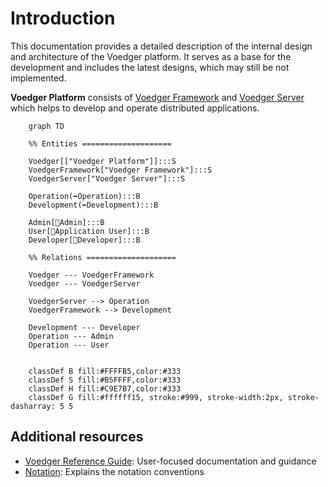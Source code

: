 # Introduction

This documentation provides a detailed description of the internal design and architecture of the Voedger platform.  It serves as a base for the development and includes the latest designs, which may still be not implemented.

**Voedger Platform** consists of [Voedger Framework](framework/README.md) and [Voedger Server](server/README.md) which helps to develop and operate distributed applications.
```mermaid
    graph TD

    %% Entities ====================

    Voedger[["Voedger Platform"]]:::S
    VoedgerFramework["Voedger Framework"]:::S
    VoedgerServer["Voedger Server"]:::S

    Operation(➡️Operation):::B
    Development(➡️Development):::B

    Admin[👤Admin]:::B
    User[👤Application User]:::B
    Developer[👤Developer]:::B

    %% Relations ====================

    Voedger --- VoedgerFramework
    Voedger --- VoedgerServer

    VoedgerServer --> Operation
    VoedgerFramework --> Development

    Development --- Developer
    Operation --- Admin
    Operation --- User


    classDef B fill:#FFFFB5,color:#333
    classDef S fill:#B5FFFF,color:#333
    classDef H fill:#C9E7B7,color:#333
    classDef G fill:#ffffff15, stroke:#999, stroke-width:2px, stroke-dasharray: 5 5
```

## Additional resources

- [Voedger Reference Guide](https://docs.voedger.io/): User-focused documentation and guidance
- [Notation](https://docs.voedger.io/concepts/notation): Explains the notation conventions